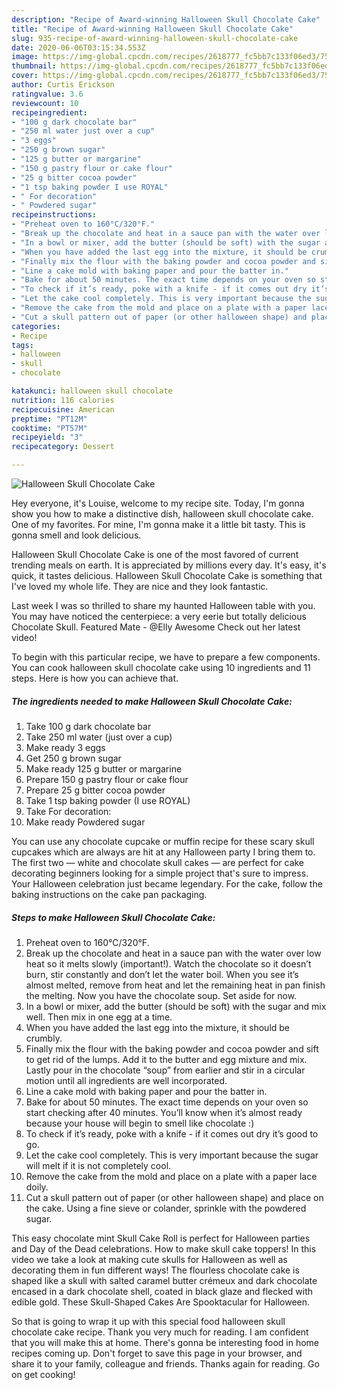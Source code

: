 ```yaml
---
description: "Recipe of Award-winning Halloween Skull Chocolate Cake"
title: "Recipe of Award-winning Halloween Skull Chocolate Cake"
slug: 935-recipe-of-award-winning-halloween-skull-chocolate-cake
date: 2020-06-06T03:15:34.553Z
image: https://img-global.cpcdn.com/recipes/2618777_fc5bb7c133f06ed3/751x532cq70/halloween-skull-chocolate-cake-recipe-main-photo.jpg
thumbnail: https://img-global.cpcdn.com/recipes/2618777_fc5bb7c133f06ed3/751x532cq70/halloween-skull-chocolate-cake-recipe-main-photo.jpg
cover: https://img-global.cpcdn.com/recipes/2618777_fc5bb7c133f06ed3/751x532cq70/halloween-skull-chocolate-cake-recipe-main-photo.jpg
author: Curtis Erickson
ratingvalue: 3.6
reviewcount: 10
recipeingredient:
- "100 g dark chocolate bar"
- "250 ml water just over a cup"
- "3 eggs"
- "250 g brown sugar"
- "125 g butter or margarine"
- "150 g pastry flour or cake flour"
- "25 g bitter cocoa powder"
- "1 tsp baking powder I use ROYAL"
- " For decoration"
- " Powdered sugar"
recipeinstructions:
- "Preheat oven to 160°C/320°F."
- "Break up the chocolate and heat in a sauce pan with the water over low heat so it melts slowly (important!). Watch the chocolate so it doesn’t burn, stir constantly and don’t let the water boil. When you see it’s almost melted, remove from heat and let the remaining heat in pan finish the melting. Now you have the chocolate soup. Set aside for now."
- "In a bowl or mixer, add the butter (should be soft) with the sugar and mix well. Then mix in one egg at a time."
- "When you have added the last egg into the mixture, it should be crumbly."
- "Finally mix the flour with the baking powder and cocoa powder and sift to get rid of the lumps. Add it to the butter and egg mixture and mix. Lastly pour in the chocolate “soup” from earlier and stir in a circular motion until all ingredients are well incorporated."
- "Line a cake mold with baking paper and pour the batter in."
- "Bake for about 50 minutes. The exact time depends on your oven so start checking after 40 minutes. You’ll know when it’s almost ready because your house will begin to smell like chocolate :)"
- "To check if it’s ready, poke with a knife - if it comes out dry it’s good to go."
- "Let the cake cool completely. This is very important because the sugar will melt if it is not completely cool."
- "Remove the cake from the mold and place on a plate with a paper lace doily."
- "Cut a skull pattern out of paper (or other halloween shape) and place on the cake. Using a fine sieve or colander, sprinkle with the powdered sugar."
categories:
- Recipe
tags:
- halloween
- skull
- chocolate

katakunci: halloween skull chocolate 
nutrition: 116 calories
recipecuisine: American
preptime: "PT12M"
cooktime: "PT57M"
recipeyield: "3"
recipecategory: Dessert

---
```



![Halloween Skull Chocolate Cake](https://img-global.cpcdn.com/recipes/2618777_fc5bb7c133f06ed3/751x532cq70/halloween-skull-chocolate-cake-recipe-main-photo.jpg)

Hey everyone, it's Louise, welcome to my recipe site. Today, I'm gonna show you how to make a distinctive dish, halloween skull chocolate cake. One of my favorites. For mine, I'm gonna make it a little bit tasty. This is gonna smell and look delicious.

Halloween Skull Chocolate Cake is one of the most favored of current trending meals on earth. It is appreciated by millions every day. It's easy, it's quick, it tastes delicious. Halloween Skull Chocolate Cake is something that I've loved my whole life. They are nice and they look fantastic.

Last week I was so thrilled to share my haunted Halloween table with you. You may have noticed the centerpiece: a very eerie but totally delicious Chocolate Skull. Featured Mate - @Elly Awesome Check out her latest video!


To begin with this particular recipe, we have to prepare a few components. You can cook halloween skull chocolate cake using 10 ingredients and 11 steps. Here is how you can achieve that.

<!--inarticleads1-->

##### The ingredients needed to make Halloween Skull Chocolate Cake:

1. Take 100 g dark chocolate bar
1. Take 250 ml water (just over a cup)
1. Make ready 3 eggs
1. Get 250 g brown sugar
1. Make ready 125 g butter or margarine
1. Prepare 150 g pastry flour or cake flour
1. Prepare 25 g bitter cocoa powder
1. Take 1 tsp baking powder (I use ROYAL)
1. Take  For decoration:
1. Make ready  Powdered sugar


You can use any chocolate cupcake or muffin recipe for these scary skull cupcakes which are always are hit at any Halloween party I bring them to. The first two — white and chocolate skull cakes — are perfect for cake decorating beginners looking for a simple project that&#39;s sure to impress. Your Halloween celebration just became legendary. For the cake, follow the baking instructions on the cake pan packaging. 

<!--inarticleads2-->

##### Steps to make Halloween Skull Chocolate Cake:

1. Preheat oven to 160°C/320°F.
1. Break up the chocolate and heat in a sauce pan with the water over low heat so it melts slowly (important!). Watch the chocolate so it doesn’t burn, stir constantly and don’t let the water boil. When you see it’s almost melted, remove from heat and let the remaining heat in pan finish the melting. Now you have the chocolate soup. Set aside for now.
1. In a bowl or mixer, add the butter (should be soft) with the sugar and mix well. Then mix in one egg at a time.
1. When you have added the last egg into the mixture, it should be crumbly.
1. Finally mix the flour with the baking powder and cocoa powder and sift to get rid of the lumps. Add it to the butter and egg mixture and mix. Lastly pour in the chocolate “soup” from earlier and stir in a circular motion until all ingredients are well incorporated.
1. Line a cake mold with baking paper and pour the batter in.
1. Bake for about 50 minutes. The exact time depends on your oven so start checking after 40 minutes. You’ll know when it’s almost ready because your house will begin to smell like chocolate :)
1. To check if it’s ready, poke with a knife - if it comes out dry it’s good to go.
1. Let the cake cool completely. This is very important because the sugar will melt if it is not completely cool.
1. Remove the cake from the mold and place on a plate with a paper lace doily.
1. Cut a skull pattern out of paper (or other halloween shape) and place on the cake. Using a fine sieve or colander, sprinkle with the powdered sugar.


This easy chocolate mint Skull Cake Roll is perfect for Halloween parties and Day of the Dead celebrations. How to make skull cake toppers! In this video we take a look at making cute skulls for Halloween as well as decorating them in fun different ways! The flourless chocolate cake is shaped like a skull with salted caramel butter crémeux and dark chocolate encased in a dark chocolate shell, coated in black glaze and flecked with edible gold. These Skull-Shaped Cakes Are Spooktacular for Halloween. 

So that is going to wrap it up with this special food halloween skull chocolate cake recipe. Thank you very much for reading. I am confident that you will make this at home. There's gonna be interesting food in home recipes coming up. Don't forget to save this page in your browser, and share it to your family, colleague and friends. Thanks again for reading. Go on get cooking!
